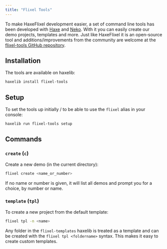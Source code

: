 ```yaml
---
title: "Flixel Tools"
---
```

To make HaxeFlixel development easier, a set of command line tools has been developed with [Haxe](http://haxe.org) and [Neko](http://nekovm.org). With it you can easily create our demo projects, templates and more. Just like HaxeFlixel it is an open-source tool and additions/improvements from the community are welcome at the [flixel-tools GitHub repository](https://github.com/HaxeFlixel/flixel-tools).

## Installation

The tools are available on haxelib:

```bash
haxelib install flixel-tools
```

## Setup

To set the tools up initially / to be able to use the `flixel` alias in your console:

```bash
haxelib run flixel-tools setup
```

## Commands

### `create` (`c`)

Create a new demo (in the current directory):

```bash
flixel create <name_or_number>
```

If no name or number is given, it will list all demos and prompt you for a choice, by number or name.

### `template` (`tpl`)

To create a new project from the default template:

```bash
flixel tpl -n <name>
```

Any folder in the `flixel-templates` haxelib is treated as a template and can be created with the `flixel tpl <foldername>` syntax. This makes it easy to create custom templates.
